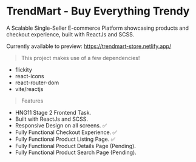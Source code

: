 # TrendMart - Buy Everything Trendy

A Scalable Single-Seller E-commerce Platform showcasing products and checkout experience, built with ReactJs and SCSS.

Currently available to preview:
https://trendmart-store.netlify.app/


> This project makes use of a few dependencies!
- flickity
- react-icons
- react-router-dom
- vite/reactjs

> Features
- HNG11 Stage 2 Frontend Task.
- Built with ReactJs and SCSS.
- Responsive Design on all screens. ✅
- Fully Functional Checkout Experience. ✅
- Fully Functional Product Listing Page. ✅
- Fully Functional Product Details Page (Pending).
- Fully Functional Product Search Page (Pending).